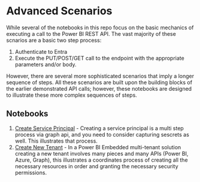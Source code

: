 # Advanced Scenarios
While several of the notebooks in this repo focus on the basic mechanics of executing a call to the Power BI REST API.  The vast majority of these scnarios are a basic two step process:
1. Authenticate to Entra
1. Execute the PUT/POST/GET call to the endpoint with the appropriate parameters and/or body.

However, there are several more sophisticated scenarios that imply a longer sequence of steps.  All these scenarios are built upon the building blocks of the earlier demonstrated API calls; however, these notebooks are designed to illustrate these more complex sequences of steps.

## Notebooks

1. [Create Service Principal](./CreateServicePrincipal.ipynb) - Creating a service principal is a multi step process via graph api, and you need to consider capturing sescrets as well.  This illustrates that process.
1. [Create New Tenant](./CreateNewTenant.ipynb) - In a Power BI Embedded multi-tenant solution creating a new tenant involves many pieces and many APIs (Power BI, Azure, Graph), this illustrates a coordinates process of creating all the necessary resources in order and granting the necessary security permissions.
